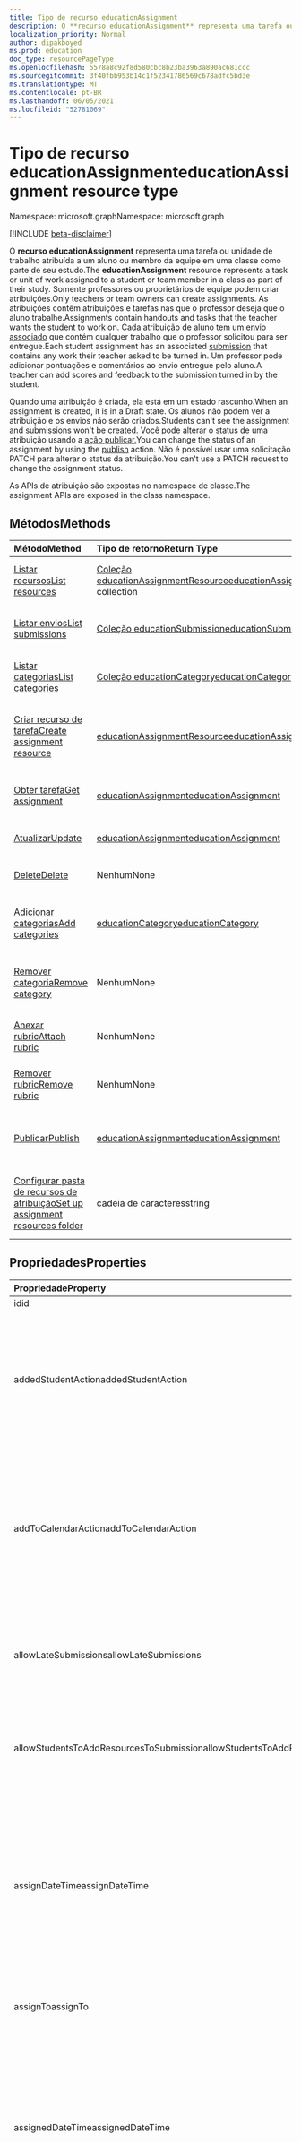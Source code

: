 ```yaml
---
title: Tipo de recurso educationAssignment
description: O **recurso educationAssignment** representa uma tarefa ou unidade de trabalho atribuída a um aluno ou membro da equipe em uma classe como parte de seu estudo. Somente professores ou proprietários de equipe podem criar atribuições. As atribuições contêm atribuições e tarefas nas que o professor deseja que o aluno trabalhe. Cada atribuição de aluno tem um envio associado que contém qualquer trabalho que o professor solicitou para ser entregue. Um professor pode adicionar pontuações e comentários ao envio entregue pelo aluno.
localization_priority: Normal
author: dipakboyed
ms.prod: education
doc_type: resourcePageType
ms.openlocfilehash: 5578a8c92f8d580cbc8b23ba3963a890ac681ccc
ms.sourcegitcommit: 3f40fbb953b14c1f52341786569c678adfc5bd3e
ms.translationtype: MT
ms.contentlocale: pt-BR
ms.lasthandoff: 06/05/2021
ms.locfileid: "52781069"
---
```

# <a name="educationassignment-resource-type"></a><span data-ttu-id="c85fe-107">Tipo de recurso educationAssignment</span><span class="sxs-lookup"><span data-stu-id="c85fe-107">educationAssignment resource type</span></span>

<span data-ttu-id="c85fe-108">Namespace: microsoft.graph</span><span class="sxs-lookup"><span data-stu-id="c85fe-108">Namespace: microsoft.graph</span></span>

[!INCLUDE [beta-disclaimer](../../includes/beta-disclaimer.md)]

<span data-ttu-id="c85fe-109">O **recurso educationAssignment** representa uma tarefa ou unidade de trabalho atribuída a um aluno ou membro da equipe em uma classe como parte de seu estudo.</span><span class="sxs-lookup"><span data-stu-id="c85fe-109">The **educationAssignment** resource represents a task or unit of work assigned to a student or team member in a class as part of their study.</span></span> <span data-ttu-id="c85fe-110">Somente professores ou proprietários de equipe podem criar atribuições.</span><span class="sxs-lookup"><span data-stu-id="c85fe-110">Only teachers or team owners can create assignments.</span></span> <span data-ttu-id="c85fe-111">As atribuições contêm atribuições e tarefas nas que o professor deseja que o aluno trabalhe.</span><span class="sxs-lookup"><span data-stu-id="c85fe-111">Assignments contain handouts and tasks that the teacher wants the student to work on.</span></span> <span data-ttu-id="c85fe-112">Cada atribuição de aluno tem um [envio associado](educationsubmissionresource.md) que contém qualquer trabalho que o professor solicitou para ser entregue.</span><span class="sxs-lookup"><span data-stu-id="c85fe-112">Each student assignment has an associated [submission](educationsubmissionresource.md) that contains any work their teacher asked to be turned in.</span></span> <span data-ttu-id="c85fe-113">Um professor pode adicionar pontuações e comentários ao envio entregue pelo aluno.</span><span class="sxs-lookup"><span data-stu-id="c85fe-113">A teacher can add scores and feedback to the submission turned in by the student.</span></span>

<span data-ttu-id="c85fe-114">Quando uma atribuição é criada, ela está em um estado rascunho.</span><span class="sxs-lookup"><span data-stu-id="c85fe-114">When an assignment is created, it is in a Draft state.</span></span> <span data-ttu-id="c85fe-115">Os alunos não podem ver a atribuição e os envios não serão criados.</span><span class="sxs-lookup"><span data-stu-id="c85fe-115">Students can't see the assignment and submissions won't be created.</span></span> <span data-ttu-id="c85fe-116">Você pode alterar o status de uma atribuição usando a [ação publicar.](../api/educationassignment-publish.md)</span><span class="sxs-lookup"><span data-stu-id="c85fe-116">You can change the status of an assignment by using the [publish](../api/educationassignment-publish.md) action.</span></span> <span data-ttu-id="c85fe-117">Não é possível usar uma solicitação PATCH para alterar o status da atribuição.</span><span class="sxs-lookup"><span data-stu-id="c85fe-117">You can't use a PATCH request to change the assignment status.</span></span>

<span data-ttu-id="c85fe-118">As APIs de atribuição são expostas no namespace de classe.</span><span class="sxs-lookup"><span data-stu-id="c85fe-118">The assignment APIs are exposed in the class namespace.</span></span>

## <a name="methods"></a><span data-ttu-id="c85fe-119">Métodos</span><span class="sxs-lookup"><span data-stu-id="c85fe-119">Methods</span></span>

| <span data-ttu-id="c85fe-120">Método</span><span class="sxs-lookup"><span data-stu-id="c85fe-120">Method</span></span>           | <span data-ttu-id="c85fe-121">Tipo de retorno</span><span class="sxs-lookup"><span data-stu-id="c85fe-121">Return Type</span></span>    |<span data-ttu-id="c85fe-122">Descrição</span><span class="sxs-lookup"><span data-stu-id="c85fe-122">Description</span></span>|
|:---------------|:--------|:----------|
|[<span data-ttu-id="c85fe-123">Listar recursos</span><span class="sxs-lookup"><span data-stu-id="c85fe-123">List resources</span></span>](../api/educationassignment-list-resources.md) |<span data-ttu-id="c85fe-124">[Coleção educationAssignmentResource](educationassignmentresource.md)</span><span class="sxs-lookup"><span data-stu-id="c85fe-124">[educationAssignmentResource](educationassignmentresource.md) collection</span></span>| <span data-ttu-id="c85fe-125">Obter uma **coleção de objetos educationAssignmentResource.**</span><span class="sxs-lookup"><span data-stu-id="c85fe-125">Get an **educationAssignmentResource** object collection.</span></span>|
|[<span data-ttu-id="c85fe-126">Listar envios</span><span class="sxs-lookup"><span data-stu-id="c85fe-126">List submissions</span></span>](../api/educationassignment-list-submissions.md) |<span data-ttu-id="c85fe-127">[Coleção educationSubmission](educationsubmission.md)</span><span class="sxs-lookup"><span data-stu-id="c85fe-127">[educationSubmission](educationsubmission.md) collection</span></span>| <span data-ttu-id="c85fe-128">Obter uma **coleção de objetos educationSubmission.**</span><span class="sxs-lookup"><span data-stu-id="c85fe-128">Get an **educationSubmission** object collection.</span></span>|
|[<span data-ttu-id="c85fe-129">Listar categorias</span><span class="sxs-lookup"><span data-stu-id="c85fe-129">List categories</span></span>](../api/educationassignment-list-categories.md) |<span data-ttu-id="c85fe-130">[Coleção educationCategory](educationcategory.md)</span><span class="sxs-lookup"><span data-stu-id="c85fe-130">[educationCategory](educationcategory.md) collection</span></span>| <span data-ttu-id="c85fe-131">Obter uma **coleção de objetos educationCategory.**</span><span class="sxs-lookup"><span data-stu-id="c85fe-131">Get an **educationCategory** object collection.</span></span>|
|[<span data-ttu-id="c85fe-132">Criar recurso de tarefa</span><span class="sxs-lookup"><span data-stu-id="c85fe-132">Create assignment resource</span></span>](../api/educationassignment-post-resources.md) |[<span data-ttu-id="c85fe-133">educationAssignmentResource</span><span class="sxs-lookup"><span data-stu-id="c85fe-133">educationAssignmentResource</span></span>](educationassignmentresource.md)| <span data-ttu-id="c85fe-134">Crie uma nova **educationAssignmentResource** postando na coleção resources.</span><span class="sxs-lookup"><span data-stu-id="c85fe-134">Create a new **educationAssignmentResource** by posting to the resources collection.</span></span>|
|[<span data-ttu-id="c85fe-135">Obter tarefa</span><span class="sxs-lookup"><span data-stu-id="c85fe-135">Get assignment</span></span>](../api/educationassignment-get.md) | [<span data-ttu-id="c85fe-136">educationAssignment</span><span class="sxs-lookup"><span data-stu-id="c85fe-136">educationAssignment</span></span>](educationassignment.md) |<span data-ttu-id="c85fe-137">Ler propriedades e relações de um **objeto educationAssignment.**</span><span class="sxs-lookup"><span data-stu-id="c85fe-137">Read properties and relationships of an **educationAssignment** object.</span></span>|
|[<span data-ttu-id="c85fe-138">Atualizar</span><span class="sxs-lookup"><span data-stu-id="c85fe-138">Update</span></span>](../api/educationassignment-update.md) | [<span data-ttu-id="c85fe-139">educationAssignment</span><span class="sxs-lookup"><span data-stu-id="c85fe-139">educationAssignment</span></span>](educationassignment.md) |<span data-ttu-id="c85fe-140">Atualize **um objeto educationAssignment.**</span><span class="sxs-lookup"><span data-stu-id="c85fe-140">Update an **educationAssignment** object.</span></span> |
|[<span data-ttu-id="c85fe-141">Delete</span><span class="sxs-lookup"><span data-stu-id="c85fe-141">Delete</span></span>](../api/educationassignment-delete.md) | <span data-ttu-id="c85fe-142">Nenhum</span><span class="sxs-lookup"><span data-stu-id="c85fe-142">None</span></span> |<span data-ttu-id="c85fe-143">**Exclua um objeto educationAssignment.**</span><span class="sxs-lookup"><span data-stu-id="c85fe-143">Delete an **educationAssignment** object.</span></span> |
|[<span data-ttu-id="c85fe-144">Adicionar categorias</span><span class="sxs-lookup"><span data-stu-id="c85fe-144">Add categories</span></span>](../api/educationassignment-add-categories.md) |[<span data-ttu-id="c85fe-145">educationCategory</span><span class="sxs-lookup"><span data-stu-id="c85fe-145">educationCategory</span></span>](educationcategory.md) | <span data-ttu-id="c85fe-146">Atribua **uma educationCategory** pertencente à classe a essa atribuição.</span><span class="sxs-lookup"><span data-stu-id="c85fe-146">Assign an **educationCategory** belonging to the class to this assignment.</span></span>|
|[<span data-ttu-id="c85fe-147">Remover categoria</span><span class="sxs-lookup"><span data-stu-id="c85fe-147">Remove category</span></span>](../api/educationassignment-remove-category.md) |<span data-ttu-id="c85fe-148">Nenhum</span><span class="sxs-lookup"><span data-stu-id="c85fe-148">None</span></span>| <span data-ttu-id="c85fe-149">Remova uma **educationCategory** pertencente à classe desta atribuição.</span><span class="sxs-lookup"><span data-stu-id="c85fe-149">Remove an **educationCategory** belonging to the class from this assignment.</span></span>|
|[<span data-ttu-id="c85fe-150">Anexar rubric</span><span class="sxs-lookup"><span data-stu-id="c85fe-150">Attach rubric</span></span>](../api/educationassignment-put-rubric.md)|<span data-ttu-id="c85fe-151">Nenhum</span><span class="sxs-lookup"><span data-stu-id="c85fe-151">None</span></span>|<span data-ttu-id="c85fe-152">Anexe um **educationRubric** existente a essa atribuição.</span><span class="sxs-lookup"><span data-stu-id="c85fe-152">Attach an existing **educationRubric** to this assignment.</span></span>|
|[<span data-ttu-id="c85fe-153">Remover rubric</span><span class="sxs-lookup"><span data-stu-id="c85fe-153">Remove rubric</span></span>](../api/educationassignment-delete-rubric.md)|<span data-ttu-id="c85fe-154">Nenhum</span><span class="sxs-lookup"><span data-stu-id="c85fe-154">None</span></span>|<span data-ttu-id="c85fe-155">Desconectar **educationRubric** desta atribuição.</span><span class="sxs-lookup"><span data-stu-id="c85fe-155">Detach the **educationRubric** from this assignment.</span></span>|
|[<span data-ttu-id="c85fe-156">Publicar</span><span class="sxs-lookup"><span data-stu-id="c85fe-156">Publish</span></span>](../api/educationassignment-publish.md)|[<span data-ttu-id="c85fe-157">educationAssignment</span><span class="sxs-lookup"><span data-stu-id="c85fe-157">educationAssignment</span></span>](educationassignment.md)|<span data-ttu-id="c85fe-158">Altere o estado de um **objeto educationAssignment** de rascunho para publicado.</span><span class="sxs-lookup"><span data-stu-id="c85fe-158">Change the state of an **educationAssignment** object from draft to published.</span></span>|
|[<span data-ttu-id="c85fe-159">Configurar pasta de recursos de atribuição</span><span class="sxs-lookup"><span data-stu-id="c85fe-159">Set up assignment resources folder</span></span>](../api/educationassignment-setupresourcesfolder.md)| <span data-ttu-id="c85fe-160">cadeia de caracteres</span><span class="sxs-lookup"><span data-stu-id="c85fe-160">string</span></span>| <span data-ttu-id="c85fe-161">Criar uma SharePoint (em local pré-definido) para carregar arquivos como recursos de atribuição</span><span class="sxs-lookup"><span data-stu-id="c85fe-161">Create a SharePoint folder (under pre-defined location) to upload files as assignment resources</span></span>|

## <a name="properties"></a><span data-ttu-id="c85fe-162">Propriedades</span><span class="sxs-lookup"><span data-stu-id="c85fe-162">Properties</span></span>
| <span data-ttu-id="c85fe-163">Propriedade</span><span class="sxs-lookup"><span data-stu-id="c85fe-163">Property</span></span>     | <span data-ttu-id="c85fe-164">Tipo</span><span class="sxs-lookup"><span data-stu-id="c85fe-164">Type</span></span>   |<span data-ttu-id="c85fe-165">Descrição</span><span class="sxs-lookup"><span data-stu-id="c85fe-165">Description</span></span>|
|:---------------|:--------|:----------|
|<span data-ttu-id="c85fe-166">id</span><span class="sxs-lookup"><span data-stu-id="c85fe-166">id</span></span>|<span data-ttu-id="c85fe-167">String</span><span class="sxs-lookup"><span data-stu-id="c85fe-167">String</span></span>| <span data-ttu-id="c85fe-168">Somente leitura.</span><span class="sxs-lookup"><span data-stu-id="c85fe-168">Read-only.</span></span>|
|<span data-ttu-id="c85fe-169">addedStudentAction</span><span class="sxs-lookup"><span data-stu-id="c85fe-169">addedStudentAction</span></span>|<span data-ttu-id="c85fe-170">String</span><span class="sxs-lookup"><span data-stu-id="c85fe-170">String</span></span>|<span data-ttu-id="c85fe-171">Campo opcional para controlar o comportamento de atribuição para alunos que são adicionados após a publicação da atribuição.</span><span class="sxs-lookup"><span data-stu-id="c85fe-171">Optional field to control the assignment behavior for students who are added after the assignment is published.</span></span> <span data-ttu-id="c85fe-172">Se não for especificado, o valor será `none` padrão.</span><span class="sxs-lookup"><span data-stu-id="c85fe-172">If not specified, defaults to `none` value.</span></span> <span data-ttu-id="c85fe-173">Atualmente, suporta apenas dois valores: `none` ou `assignIfOpen` .</span><span class="sxs-lookup"><span data-stu-id="c85fe-173">Currently supports only two values: `none` or `assignIfOpen`.</span></span>|
|<span data-ttu-id="c85fe-174">addToCalendarAction</span><span class="sxs-lookup"><span data-stu-id="c85fe-174">addToCalendarAction</span></span>| <span data-ttu-id="c85fe-175">educationAddToCalendarOptions</span><span class="sxs-lookup"><span data-stu-id="c85fe-175">educationAddToCalendarOptions</span></span>|<span data-ttu-id="c85fe-176">Campo opcional para controlar o comportamento de atribuição para adicionar atribuições aos calendários dos alunos e professores quando a atribuição for publicada.</span><span class="sxs-lookup"><span data-stu-id="c85fe-176">Optional field to control the assignment behavior  for adding assignments to students' and teachers' calendars when the assignment is published.</span></span> <span data-ttu-id="c85fe-177">Os valores possíveis são: `studentsAndPublisher`, `studentsAndTeamOwners`, `none`.</span><span class="sxs-lookup"><span data-stu-id="c85fe-177">Possible values are: `studentsAndPublisher`, `studentsAndTeamOwners`, `none`.</span></span> <span data-ttu-id="c85fe-178">O valor padrão é `none`.</span><span class="sxs-lookup"><span data-stu-id="c85fe-178">Default value is `none`.</span></span>|
|<span data-ttu-id="c85fe-179">allowLateSubmissions</span><span class="sxs-lookup"><span data-stu-id="c85fe-179">allowLateSubmissions</span></span>|<span data-ttu-id="c85fe-180">Booliano</span><span class="sxs-lookup"><span data-stu-id="c85fe-180">Boolean</span></span>| <span data-ttu-id="c85fe-181">Identifica se os alunos podem enviar após a data de vencimento.</span><span class="sxs-lookup"><span data-stu-id="c85fe-181">Identifies whether students can submit after the due date.</span></span> <span data-ttu-id="c85fe-182">Se essa propriedade não for especificada durante a criação, ela será padrão como true.</span><span class="sxs-lookup"><span data-stu-id="c85fe-182">If this property is not specified during create, it defaults to true.</span></span> |
|<span data-ttu-id="c85fe-183">allowStudentsToAddResourcesToSubmission</span><span class="sxs-lookup"><span data-stu-id="c85fe-183">allowStudentsToAddResourcesToSubmission</span></span>|<span data-ttu-id="c85fe-184">Booliano</span><span class="sxs-lookup"><span data-stu-id="c85fe-184">Boolean</span></span>| <span data-ttu-id="c85fe-185">Identifica se os alunos podem adicionar seus próprios recursos a um envio ou se eles só podem modificar os recursos adicionados pelo professor.</span><span class="sxs-lookup"><span data-stu-id="c85fe-185">Identifies whether students can add their own resources to a submission or if they can only modify resources added by the teacher.</span></span> |
|<span data-ttu-id="c85fe-186">assignDateTime</span><span class="sxs-lookup"><span data-stu-id="c85fe-186">assignDateTime</span></span>|<span data-ttu-id="c85fe-187">DateTimeOffset</span><span class="sxs-lookup"><span data-stu-id="c85fe-187">DateTimeOffset</span></span>|<span data-ttu-id="c85fe-188">A data em que a atribuição deve ficar ativa.</span><span class="sxs-lookup"><span data-stu-id="c85fe-188">The date when the assignment should become active.</span></span>  <span data-ttu-id="c85fe-189">Se, no futuro, a atribuição não for mostrada ao aluno até essa data.</span><span class="sxs-lookup"><span data-stu-id="c85fe-189">If in the future, the assignment is not shown to the student until this date.</span></span>  <span data-ttu-id="c85fe-190">O **tipo Timestamp** representa informações de data e hora usando o formato ISO 8601 e está sempre em horário UTC.</span><span class="sxs-lookup"><span data-stu-id="c85fe-190">The **Timestamp** type represents date and time information using ISO 8601 format and is always in UTC time.</span></span> <span data-ttu-id="c85fe-191">Por exemplo, meia-noite UTC em 1 de janeiro de 2014 é `2014-01-01T00:00:00Z`</span><span class="sxs-lookup"><span data-stu-id="c85fe-191">For example, midnight UTC on Jan 1, 2014 is `2014-01-01T00:00:00Z`</span></span>|
|<span data-ttu-id="c85fe-192">assignTo</span><span class="sxs-lookup"><span data-stu-id="c85fe-192">assignTo</span></span>|[<span data-ttu-id="c85fe-193">educationAssignmentRecipient</span><span class="sxs-lookup"><span data-stu-id="c85fe-193">educationAssignmentRecipient</span></span>](educationassignmentrecipient.md)| <span data-ttu-id="c85fe-194">Quais usuários ou classe inteira devem receber um objeto de envio depois que a atribuição for publicada.</span><span class="sxs-lookup"><span data-stu-id="c85fe-194">Which users, or whole class should receive a submission object once the assignment is published.</span></span> |
|<span data-ttu-id="c85fe-195">assignedDateTime</span><span class="sxs-lookup"><span data-stu-id="c85fe-195">assignedDateTime</span></span>|<span data-ttu-id="c85fe-196">DateTimeOffset</span><span class="sxs-lookup"><span data-stu-id="c85fe-196">DateTimeOffset</span></span>|<span data-ttu-id="c85fe-197">O momento em que a atribuição foi publicada para os alunos e a atribuição aparece na linha do tempo dos alunos.</span><span class="sxs-lookup"><span data-stu-id="c85fe-197">The moment that the assignment was published to students and the assignment shows up on the students timeline.</span></span>  <span data-ttu-id="c85fe-198">O tipo Timestamp representa informações de data e hora usando o formato ISO 8601 e está sempre no horário UTC.</span><span class="sxs-lookup"><span data-stu-id="c85fe-198">The Timestamp type represents date and time information using ISO 8601 format and is always in UTC time.</span></span> <span data-ttu-id="c85fe-199">Por exemplo, meia-noite UTC em 1 de janeiro de 2014 é `2014-01-01T00:00:00Z`</span><span class="sxs-lookup"><span data-stu-id="c85fe-199">For example, midnight UTC on Jan 1, 2014 is `2014-01-01T00:00:00Z`</span></span>|
|<span data-ttu-id="c85fe-200">classId</span><span class="sxs-lookup"><span data-stu-id="c85fe-200">classId</span></span>|<span data-ttu-id="c85fe-201">String</span><span class="sxs-lookup"><span data-stu-id="c85fe-201">String</span></span>| <span data-ttu-id="c85fe-202">Classe a qual essa atribuição pertence.</span><span class="sxs-lookup"><span data-stu-id="c85fe-202">Class which this assignment belongs.</span></span> |
|<span data-ttu-id="c85fe-203">closeDateTime</span><span class="sxs-lookup"><span data-stu-id="c85fe-203">closeDateTime</span></span>|<span data-ttu-id="c85fe-204">DateTimeOffset</span><span class="sxs-lookup"><span data-stu-id="c85fe-204">DateTimeOffset</span></span>| <span data-ttu-id="c85fe-205">Data em que a atribuição será fechada para envios.</span><span class="sxs-lookup"><span data-stu-id="c85fe-205">Date when the assignment will be closed for submissions.</span></span> <span data-ttu-id="c85fe-206">Este é um campo opcional que pode ser nulo se a atribuição não permitirLateSubmissions ou quando closeDateTime for igual ao dueDateTime.</span><span class="sxs-lookup"><span data-stu-id="c85fe-206">This is an optional field that can be null if the assignment does not allowLateSubmissions or when the closeDateTime is the same as the dueDateTime.</span></span> <span data-ttu-id="c85fe-207">Mas, se especificado, o closeDateTime deve ser maior ou igual ao dueDateTime.</span><span class="sxs-lookup"><span data-stu-id="c85fe-207">But if specified, then the closeDateTime must be greater than or equal to the dueDateTime.</span></span> <span data-ttu-id="c85fe-208">O tipo Timestamp representa informações de data e hora usando o formato ISO 8601 e está sempre no horário UTC.</span><span class="sxs-lookup"><span data-stu-id="c85fe-208">The Timestamp type represents date and time information using ISO 8601 format and is always in UTC time.</span></span> <span data-ttu-id="c85fe-209">Por exemplo, meia-noite UTC em 1 de janeiro de 2014 é `2014-01-01T00:00:00Z`</span><span class="sxs-lookup"><span data-stu-id="c85fe-209">For example, midnight UTC on Jan 1, 2014 is `2014-01-01T00:00:00Z`</span></span>|
|<span data-ttu-id="c85fe-210">createdBy</span><span class="sxs-lookup"><span data-stu-id="c85fe-210">createdBy</span></span>|[<span data-ttu-id="c85fe-211">identitySet</span><span class="sxs-lookup"><span data-stu-id="c85fe-211">identitySet</span></span>](identityset.md)| <span data-ttu-id="c85fe-212">Who a atribuição.</span><span class="sxs-lookup"><span data-stu-id="c85fe-212">Who created the assignment.</span></span> |
|<span data-ttu-id="c85fe-213">createdDateTime</span><span class="sxs-lookup"><span data-stu-id="c85fe-213">createdDateTime</span></span>|<span data-ttu-id="c85fe-214">DateTimeOffset</span><span class="sxs-lookup"><span data-stu-id="c85fe-214">DateTimeOffset</span></span>|<span data-ttu-id="c85fe-215">Momento em que a atribuição foi criada.</span><span class="sxs-lookup"><span data-stu-id="c85fe-215">Moment when the assignment was created.</span></span>  <span data-ttu-id="c85fe-216">O tipo Timestamp representa informações de data e hora usando o formato ISO 8601 e está sempre no horário UTC.</span><span class="sxs-lookup"><span data-stu-id="c85fe-216">The Timestamp type represents date and time information using ISO 8601 format and is always in UTC time.</span></span> <span data-ttu-id="c85fe-217">Por exemplo, meia-noite UTC em 1 de janeiro de 2014 é `2014-01-01T00:00:00Z`</span><span class="sxs-lookup"><span data-stu-id="c85fe-217">For example, midnight UTC on Jan 1, 2014 is `2014-01-01T00:00:00Z`</span></span>|
|<span data-ttu-id="c85fe-218">displayName</span><span class="sxs-lookup"><span data-stu-id="c85fe-218">displayName</span></span>|<span data-ttu-id="c85fe-219">String</span><span class="sxs-lookup"><span data-stu-id="c85fe-219">String</span></span>|<span data-ttu-id="c85fe-220">Nome da atribuição.</span><span class="sxs-lookup"><span data-stu-id="c85fe-220">Name of the assignment.</span></span>|
|<span data-ttu-id="c85fe-221">dueDateTime</span><span class="sxs-lookup"><span data-stu-id="c85fe-221">dueDateTime</span></span>|<span data-ttu-id="c85fe-222">DateTimeOffset</span><span class="sxs-lookup"><span data-stu-id="c85fe-222">DateTimeOffset</span></span>|<span data-ttu-id="c85fe-223">Data em que a atribuição dos alunos é final.</span><span class="sxs-lookup"><span data-stu-id="c85fe-223">Date when the students assignment is due.</span></span>  <span data-ttu-id="c85fe-224">O tipo Timestamp representa informações de data e hora usando o formato ISO 8601 e está sempre no horário UTC.</span><span class="sxs-lookup"><span data-stu-id="c85fe-224">The Timestamp type represents date and time information using ISO 8601 format and is always in UTC time.</span></span> <span data-ttu-id="c85fe-225">Por exemplo, meia-noite UTC em 1 de janeiro de 2014 é `2014-01-01T00:00:00Z`</span><span class="sxs-lookup"><span data-stu-id="c85fe-225">For example, midnight UTC on Jan 1, 2014 is `2014-01-01T00:00:00Z`</span></span>|
|<span data-ttu-id="c85fe-226">grading</span><span class="sxs-lookup"><span data-stu-id="c85fe-226">grading</span></span>|[<span data-ttu-id="c85fe-227">educationAssignmentGradeType</span><span class="sxs-lookup"><span data-stu-id="c85fe-227">educationAssignmentGradeType</span></span>](educationassignmentgradetype.md)|<span data-ttu-id="c85fe-228">Como a atribuição será gradeada.</span><span class="sxs-lookup"><span data-stu-id="c85fe-228">How the assignment will be graded.</span></span> |
|<span data-ttu-id="c85fe-229">instructions</span><span class="sxs-lookup"><span data-stu-id="c85fe-229">instructions</span></span>|[<span data-ttu-id="c85fe-230">itemBody</span><span class="sxs-lookup"><span data-stu-id="c85fe-230">itemBody</span></span>](itembody.md)| <span data-ttu-id="c85fe-231">Instruções para a atribuição.</span><span class="sxs-lookup"><span data-stu-id="c85fe-231">Instructions for the assignment.</span></span>  <span data-ttu-id="c85fe-232">Isso junto com o nome de exibição diz ao aluno o que fazer.</span><span class="sxs-lookup"><span data-stu-id="c85fe-232">This along with the display name tell the student what to do.</span></span> |
|<span data-ttu-id="c85fe-233">lastModifiedBy</span><span class="sxs-lookup"><span data-stu-id="c85fe-233">lastModifiedBy</span></span>|[<span data-ttu-id="c85fe-234">identitySet</span><span class="sxs-lookup"><span data-stu-id="c85fe-234">identitySet</span></span>](identityset.md)| <span data-ttu-id="c85fe-235">Who última modificação da atribuição.</span><span class="sxs-lookup"><span data-stu-id="c85fe-235">Who last modified the assignment.</span></span> |
|<span data-ttu-id="c85fe-236">lastModifiedDateTime</span><span class="sxs-lookup"><span data-stu-id="c85fe-236">lastModifiedDateTime</span></span>|<span data-ttu-id="c85fe-237">DateTimeOffset</span><span class="sxs-lookup"><span data-stu-id="c85fe-237">DateTimeOffset</span></span>|<span data-ttu-id="c85fe-238">Momento em que a atribuição foi modificada pela última vez.</span><span class="sxs-lookup"><span data-stu-id="c85fe-238">Moment when the assignment was last modified.</span></span>  <span data-ttu-id="c85fe-239">O tipo Timestamp representa informações de data e hora usando o formato ISO 8601 e está sempre no horário UTC.</span><span class="sxs-lookup"><span data-stu-id="c85fe-239">The Timestamp type represents date and time information using ISO 8601 format and is always in UTC time.</span></span> <span data-ttu-id="c85fe-240">Por exemplo, meia-noite UTC em 1 de janeiro de 2014 é `2014-01-01T00:00:00Z`</span><span class="sxs-lookup"><span data-stu-id="c85fe-240">For example, midnight UTC on Jan 1, 2014 is `2014-01-01T00:00:00Z`</span></span>|
|<span data-ttu-id="c85fe-241">notificationChannelUrl</span><span class="sxs-lookup"><span data-stu-id="c85fe-241">notificationChannelUrl</span></span>|<span data-ttu-id="c85fe-242">String</span><span class="sxs-lookup"><span data-stu-id="c85fe-242">String</span></span>|<span data-ttu-id="c85fe-243">Campo opcional para especificar a URL do [canal para](channel.md) postar a notificação de publicação de atribuição.</span><span class="sxs-lookup"><span data-stu-id="c85fe-243">Optional field to specify the URL of the [channel](channel.md) to post the assignment publish notification.</span></span> <span data-ttu-id="c85fe-244">Se não for especificado ou nulo, o padrão será o `General` canal.</span><span class="sxs-lookup"><span data-stu-id="c85fe-244">If not specified or null, defaults to the `General` channel.</span></span> <span data-ttu-id="c85fe-245">Este campo só se aplica a atribuições em que o **valor assignTo** é [educationAssignmentClassRecipient](educationassignmentclassrecipient.md).</span><span class="sxs-lookup"><span data-stu-id="c85fe-245">This field only applies to assignments where the **assignTo** value is [educationAssignmentClassRecipient](educationassignmentclassrecipient.md).</span></span> <span data-ttu-id="c85fe-246">A atualização do **notificationChannelUrl** não é permitida após a publicação da atribuição.</span><span class="sxs-lookup"><span data-stu-id="c85fe-246">Updating the **notificationChannelUrl** is not allowed after the assignment has been published.</span></span>|
|<span data-ttu-id="c85fe-247">status</span><span class="sxs-lookup"><span data-stu-id="c85fe-247">status</span></span>|<span data-ttu-id="c85fe-248">cadeia de caracteres</span><span class="sxs-lookup"><span data-stu-id="c85fe-248">string</span></span>| <span data-ttu-id="c85fe-249">Status da **atribuição**.</span><span class="sxs-lookup"><span data-stu-id="c85fe-249">Status of the **Assignment**.</span></span>  <span data-ttu-id="c85fe-250">Você não pode CORRIGIR esse valor.</span><span class="sxs-lookup"><span data-stu-id="c85fe-250">You can not PATCH this value.</span></span>  <span data-ttu-id="c85fe-251">Os valores possíveis são: `draft`, `scheduled`, `published`, `assigned`.</span><span class="sxs-lookup"><span data-stu-id="c85fe-251">Possible values are: `draft`, `scheduled`, `published`, `assigned`.</span></span>|
|<span data-ttu-id="c85fe-252">webUrl</span><span class="sxs-lookup"><span data-stu-id="c85fe-252">webUrl</span></span>|<span data-ttu-id="c85fe-253">cadeia de caracteres</span><span class="sxs-lookup"><span data-stu-id="c85fe-253">string</span></span>| <span data-ttu-id="c85fe-254">A URL de link profundo para a atribuição determinada.</span><span class="sxs-lookup"><span data-stu-id="c85fe-254">The deep link URL for the given assignment.</span></span>|
|<span data-ttu-id="c85fe-255">resourcesFolderUrl</span><span class="sxs-lookup"><span data-stu-id="c85fe-255">resourcesFolderUrl</span></span>|<span data-ttu-id="c85fe-256">cadeia de caracteres</span><span class="sxs-lookup"><span data-stu-id="c85fe-256">string</span></span>| <span data-ttu-id="c85fe-257">URL da pasta onde todos os recursos de arquivo para essa atribuição são armazenados.</span><span class="sxs-lookup"><span data-stu-id="c85fe-257">Folder URL where all the file resources for this assignment are stored.</span></span>|

## <a name="relationships"></a><span data-ttu-id="c85fe-258">Relações</span><span class="sxs-lookup"><span data-stu-id="c85fe-258">Relationships</span></span>
| <span data-ttu-id="c85fe-259">Relação</span><span class="sxs-lookup"><span data-stu-id="c85fe-259">Relationship</span></span> | <span data-ttu-id="c85fe-260">Tipo</span><span class="sxs-lookup"><span data-stu-id="c85fe-260">Type</span></span>   |<span data-ttu-id="c85fe-261">Descrição</span><span class="sxs-lookup"><span data-stu-id="c85fe-261">Description</span></span>|
|:---------------|:--------|:----------|
|<span data-ttu-id="c85fe-262">recursos</span><span class="sxs-lookup"><span data-stu-id="c85fe-262">resources</span></span>|<span data-ttu-id="c85fe-263">[Coleção educationAssignmentResource](educationassignmentresource.md)</span><span class="sxs-lookup"><span data-stu-id="c85fe-263">[educationAssignmentResource](educationassignmentresource.md) collection</span></span>| <span data-ttu-id="c85fe-264">Objetos de aprendizagem associados a essa atribuição.</span><span class="sxs-lookup"><span data-stu-id="c85fe-264">Learning objects that are associated with this assignment.</span></span>  <span data-ttu-id="c85fe-265">Somente os professores podem modificar essa lista.</span><span class="sxs-lookup"><span data-stu-id="c85fe-265">Only teachers can modify this list.</span></span> <span data-ttu-id="c85fe-266">Anulável.</span><span class="sxs-lookup"><span data-stu-id="c85fe-266">Nullable.</span></span>|
|<span data-ttu-id="c85fe-267">envios</span><span class="sxs-lookup"><span data-stu-id="c85fe-267">submissions</span></span>|<span data-ttu-id="c85fe-268">[Coleção educationSubmission](educationsubmission.md)</span><span class="sxs-lookup"><span data-stu-id="c85fe-268">[educationSubmission](educationsubmission.md) collection</span></span>| <span data-ttu-id="c85fe-269">Depois de publicado, há um objeto de envio para cada aluno que representa seu trabalho e nota.</span><span class="sxs-lookup"><span data-stu-id="c85fe-269">Once published, there is a submission object for each student representing their work and grade.</span></span>  <span data-ttu-id="c85fe-270">Somente leitura.</span><span class="sxs-lookup"><span data-stu-id="c85fe-270">Read-only.</span></span> <span data-ttu-id="c85fe-271">Anulável.</span><span class="sxs-lookup"><span data-stu-id="c85fe-271">Nullable.</span></span>|
|<span data-ttu-id="c85fe-272">Categorias</span><span class="sxs-lookup"><span data-stu-id="c85fe-272">categories</span></span>|<span data-ttu-id="c85fe-273">[Coleção educationCategory](educationcategory.md)</span><span class="sxs-lookup"><span data-stu-id="c85fe-273">[educationCategory](educationcategory.md) collection</span></span>| <span data-ttu-id="c85fe-274">Quando definido, permite que os usuários encontrem facilmente atribuições de um determinado tipo.</span><span class="sxs-lookup"><span data-stu-id="c85fe-274">When set, enables users to easily find assignments of a given type.</span></span>  <span data-ttu-id="c85fe-275">Somente leitura.</span><span class="sxs-lookup"><span data-stu-id="c85fe-275">Read-only.</span></span> <span data-ttu-id="c85fe-276">Anulável.</span><span class="sxs-lookup"><span data-stu-id="c85fe-276">Nullable.</span></span>|
|<span data-ttu-id="c85fe-277">rubric</span><span class="sxs-lookup"><span data-stu-id="c85fe-277">rubric</span></span>|[<span data-ttu-id="c85fe-278">educationRubric</span><span class="sxs-lookup"><span data-stu-id="c85fe-278">educationRubric</span></span>](educationrubric.md)|<span data-ttu-id="c85fe-279">Quando definido, a rubrica de classificação anexada a essa atribuição.</span><span class="sxs-lookup"><span data-stu-id="c85fe-279">When set, the grading rubric attached to this assignment.</span></span>|

## <a name="json-representation"></a><span data-ttu-id="c85fe-280">Representação JSON</span><span class="sxs-lookup"><span data-stu-id="c85fe-280">JSON representation</span></span>

<span data-ttu-id="c85fe-281">Veja a seguir uma representação JSON do recurso.</span><span class="sxs-lookup"><span data-stu-id="c85fe-281">The following is a JSON representation of the resource.</span></span>

<!-- {
  "blockType": "resource",
  "keyProperty":"id",
  "optionalProperties": [

  ],
  "@odata.type": "microsoft.graph.educationAssignment"
}-->

```json
{
  "id": "String (identifier)",
  "addedStudentAction": "none",
  "addToCalendarAction": "string",
  "allowLateSubmissions": true,
  "allowStudentsToAddResourcesToSubmission": true,
  "assignDateTime": "String (timestamp)",
  "assignTo": {"@odata.type": "microsoft.graph.educationAssignmentRecipient"},
  "assignedDateTime": "String (timestamp)",
  "classId": "String",
  "closeDateTime": "String (timestamp)",
  "createdBy": {"@odata.type": "microsoft.graph.identitySet"},
  "createdDateTime": "String (timestamp)",
  "displayName": "String",
  "dueDateTime": "String (timestamp)",
  "grading": {"@odata.type": "microsoft.graph.educationAssignmentGradeType"},
  "instructions": {"@odata.type": "microsoft.graph.itemBody"},
  "lastModifiedBy": {"@odata.type": "microsoft.graph.identitySet"},
  "lastModifiedDateTime": "String (timestamp)",
  "notificationChannelUrl": "string",
  "status": "string",
  "webUrl": "string",
  "resourcesFolderUrl": "string"
}
```

<!-- uuid: 8fcb5dbc-d5aa-4681-8e31-b001d5168d79
2015-10-25 14:57:30 UTC -->
<!--
{
  "type": "#page.annotation",
  "description": "educationAssignment resource",
  "keywords": "",
  "section": "documentation",
  "tocPath": "",
  "suppressions": []
}
-->
